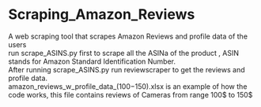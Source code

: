 # Scraping_Amazon_Reviews
A web scraping tool that scrapes Amazon Reviews and profile data of the users </br>
run scrape_ASINS.py first to scrape all the ASINa of the product , ASIN stands for Amazon Standard Identification Number. </br>
After running scrape_ASINS.py run reviewscraper to get the reviews and profile data.</br>
amazon_reviews_w_profile_data_($100-$150).xlsx is an example of how the code works, this file contains reviews of Cameras from range 100$ to 150$ </br>
